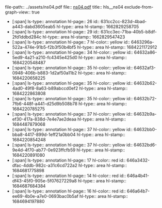 file-path:: ../assets/ns04.pdf
file:: [ns04.pdf](../assets/ns04.pdf)
title:: hls__ns04
exclude-from-graph-view:: true

- [:span]
  ls-type:: annotation
  hl-page:: 26
  id:: 631cc2cc-823d-4bad-a443-dabd3605eab5
  hl-type:: area
  hl-stamp:: 1662829258705
- [:span]
  ls-type:: annotation
  hl-page:: 29
  id:: 631cc3ec-71ba-40b5-b8df-2fd1ddbd284c
  hl-type:: area
  hl-stamp:: 1662829547423
- [:span]
  ls-type:: annotation
  hl-page:: 7
  hl-color:: yellow
  id:: 6463296a-522a-474e-91b5-f2b3f50b4bf5
  hl-type:: area
  hl-stamp:: 1684221172912
- [:span]
  ls-type:: annotation
  hl-page:: 34
  hl-color:: yellow
  id:: 64632a86-5ed9-4a21-a210-fc4345e425d0
  hl-type:: area
  hl-stamp:: 1684220548487
- [:span]
  ls-type:: annotation
  hl-page:: 35
  hl-color:: yellow
  id:: 64632af3-0948-406b-b883-1d2af50a11b2
  hl-type:: area
  hl-stamp:: 1684220658225
- [:span]
  ls-type:: annotation
  hl-page:: 35
  hl-color:: yellow
  id:: 64632b62-4ad0-49f8-8a63-b89abccd0ef2
  hl-type:: area
  hl-stamp:: 1684222863808
- [:span]
  ls-type:: annotation
  hl-page:: 35
  hl-color:: yellow
  id:: 64632b72-7fb6-448f-a441-d25d9b508b78
  hl-type:: area
  hl-stamp:: 1684220785275
- [:span]
  ls-type:: annotation
  hl-page:: 37
  hl-color:: yellow
  id:: 64632b9a-ef30-417a-838d-7e4e7ae2deaa
  hl-type:: area
  hl-stamp:: 1684487879068
- [:span]
  ls-type:: annotation
  hl-page:: 37
  hl-color:: yellow
  id:: 64632bb0-bba8-4417-899d-1eff21a0bb04
  hl-type:: area
  hl-stamp:: 1684220854248
- [:span]
  ls-type:: annotation
  hl-page:: 37
  hl-color:: yellow
  id:: 64632bd6-9e4d-4f70-ab77-0e923ffcfb59
  hl-type:: area
  hl-stamp:: 1684220891080
- [:span]
  ls-type:: annotation
  hl-page:: 17
  hl-color:: red
  id:: 646a3432-dfac-4ddb-982c-a31c6cd722a2
  hl-type:: area
  hl-stamp:: 1684681775898
- [:span]
  ls-type:: annotation
  hl-page:: 14
  hl-color:: red
  id:: 646a4b41-df43-45f0-905e-5f07627229a8
  hl-type:: area
  hl-stamp:: 1684687684384
- [:span]
  ls-type:: annotation
  hl-page:: 16
  hl-color:: red
  id:: 646a64b7-ee69-4b0e-a7e0-0693bac0b5af
  hl-type:: area
  hl-stamp:: 1684694197880